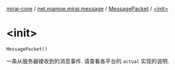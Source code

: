 [mirai-core](../../index.md) / [net.mamoe.mirai.message](../index.md) / [MessagePacket](index.md) / [&lt;init&gt;](./-init-.md)

# &lt;init&gt;

`MessagePacket()`

一条从服务器接收到的消息事件.
请查看各平台的 `actual` 实现的说明.

